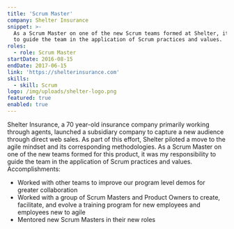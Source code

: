 ```yaml
---
title: 'Scrum Master'
company: Shelter Insurance
snippet: >-
  As a Scrum Master on one of the new Scrum teams formed at Shelter, it was my responsibility
  to guide the team in the application of Scrum practices and values.
roles:
  - role: Scrum Master
startDate: 2016-08-15
endDate: 2017-06-15
link: 'https://shelterinsurance.com'
skills:
  - skill: Scrum
logo: /img/uploads/shelter-logo.png
featured: true
enabled: true
---
```

Shelter Insurance, a 70 year-old insurance company primarily working through agents, launched a subsidiary company to capture a new audience through direct web sales. As part of this effort, Shelter piloted a move to the agile mindset and its corresponding methodologies. As a Scrum Master on one of the new teams formed for this product, it was my responsibility to guide the team in the application of Scrum practices and values.
Accomplishments:

* Worked with other teams to improve our program level demos for greater collaboration
* Worked with a group of Scrum Masters and Product Owners to create, facilitate, and evolve a training program for new employees and employees new to agile
* Mentored new Scrum Masters in their new roles